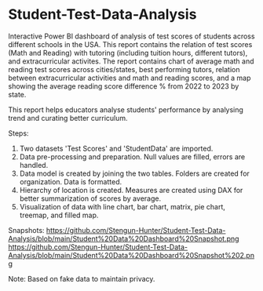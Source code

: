 # Student-Test-Data-Analysis

Interactive Power BI dashboard of analysis of test scores of students across different schools in the USA. This report contains the relation of test scores (Math and Reading) with tutoring (including tuition hours, different tutors), and extracurricular activites. The report contains chart of average math and reading test scores across cities/states, best performing tutors, relation between extracurricular activities and math and reading scores, and a map showing the average reading score difference % from 2022 to 2023 by state.

This report helps educators analyse students' performance by analysing trend and curating better curriculum.

Steps:
1. Two datasets 'Test Scores' and 'StudentData' are imported.
2. Data pre-processing and preparation. Null values are filled, errors are handled.
3. Data model is created by joining the two tables. Folders are created for organization. Data is formatted.
4. Hierarchy of location is created. Measures are created using DAX for better summarization of scores by average.
5. Visualization of data with line chart, bar chart, matrix, pie chart, treemap, and filled map.

Snapshots:  https://github.com/Stengun-Hunter/Student-Test-Data-Analysis/blob/main/Student%20Data%20Dashboard%20Snapshot.png
https://github.com/Stengun-Hunter/Student-Test-Data-Analysis/blob/main/Student%20Data%20Dashboard%20Snapshot%202.png

Note: Based on fake data to maintain privacy.
